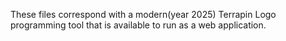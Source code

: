 These files correspond with a modern(year 2025) Terrapin Logo programming tool 
that is available to run as a web application.

